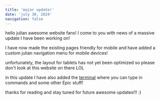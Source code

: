 ```yaml
---
title: 'major update!'
date: 'july 30, 2024'
navigation: false
---
```

hello julian awesome website fans! I come to you with news of a massive update I have been working on!

I have now made the existing pages friendly for mobile and have added a custom julian navigation menu for mobile
devices!

unfortunately, the layout for tablets has not yet been optimized so please don't look at this website on there
LOL

in this update I have also added the
[terminal](/terminal)
where you can type in commands and some other Epic stuff!

thanks for reading and stay tuned for future awesome updates!!! :)